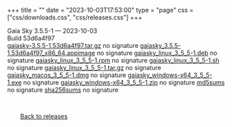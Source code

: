 +++
title = ""
date = "2023-10-03T17:53:00"
type = "page"
css = ["css/downloads.css", "css/releases.css"]
+++

<div class="download-container">
<div id="download-title">
<i class="fa-solid fa-tag"></i>
Gaia Sky <span class="downloads-version">3.5.5-1</span> — <i class="fa-solid fa-clock"></i>
<time class="downloads-releasedate" datetime="2023-10-03T17:53:00" title="Published: 2023-10-03T17:53:00">2023-10-03</time></div>
<div class="downloads-build">Build 53d6a4f97</div>
<div class="download-section">
<a href="https://gaia.ari.uni-heidelberg.de/gaiasky/releases/3.5.5-1.53d6a4f97/gaiasky-3.5.5-1.53d6a4f97.tar.gz" class="download-button">gaiasky-3.5.5-1.53d6a4f97.tar.gz</a>
<span class="signature">no signature</span>
<a href="https://gaia.ari.uni-heidelberg.de/gaiasky/releases/3.5.5-1.53d6a4f97/gaiasky_3.5.5-1.53d6a4f97_x86_64.appimage" class="download-button">gaiasky_3.5.5-1.53d6a4f97_x86_64.appimage</a>
<span class="signature">no signature</span>
<a href="https://gaia.ari.uni-heidelberg.de/gaiasky/releases/3.5.5-1.53d6a4f97/gaiasky_linux_3_5_5-1.deb" class="download-button">gaiasky_linux_3_5_5-1.deb</a>
<span class="signature">no signature</span>
<a href="https://gaia.ari.uni-heidelberg.de/gaiasky/releases/3.5.5-1.53d6a4f97/gaiasky_linux_3_5_5-1.rpm" class="download-button">gaiasky_linux_3_5_5-1.rpm</a>
<span class="signature">no signature</span>
<a href="https://gaia.ari.uni-heidelberg.de/gaiasky/releases/3.5.5-1.53d6a4f97/gaiasky_linux_3_5_5-1.sh" class="download-button">gaiasky_linux_3_5_5-1.sh</a>
<span class="signature">no signature</span>
<a href="https://gaia.ari.uni-heidelberg.de/gaiasky/releases/3.5.5-1.53d6a4f97/gaiasky_linux_3_5_5-1.tar.gz" class="download-button">gaiasky_linux_3_5_5-1.tar.gz</a>
<span class="signature">no signature</span>
<a href="https://gaia.ari.uni-heidelberg.de/gaiasky/releases/3.5.5-1.53d6a4f97/gaiasky_macos_3_5_5-1.dmg" class="download-button">gaiasky_macos_3_5_5-1.dmg</a>
<span class="signature">no signature</span>
<a href="https://gaia.ari.uni-heidelberg.de/gaiasky/releases/3.5.5-1.53d6a4f97/gaiasky_windows-x64_3_5_5-1.exe" class="download-button">gaiasky_windows-x64_3_5_5-1.exe</a>
<span class="signature">no signature</span>
<a href="https://gaia.ari.uni-heidelberg.de/gaiasky/releases/3.5.5-1.53d6a4f97/gaiasky_windows-x64_3_5_5-1.zip" class="download-button">gaiasky_windows-x64_3_5_5-1.zip</a>
<span class="signature">no signature</span>
<a href="https://gaia.ari.uni-heidelberg.de/gaiasky/releases/3.5.5-1.53d6a4f97/md5sums" class="download-button">md5sums</a>
<span class="signature">no signature</span>
<a href="https://gaia.ari.uni-heidelberg.de/gaiasky/releases/3.5.5-1.53d6a4f97/sha256sums" class="download-button">sha256sums</a>
<span class="signature">no signature</span>
</div>
</div>

<p class="center-text" style="padding: 30px;">
<i class="fa-solid fa-circle-arrow-left"></i> <a href="/downloads/releases">Back to releases</a>
</p>
